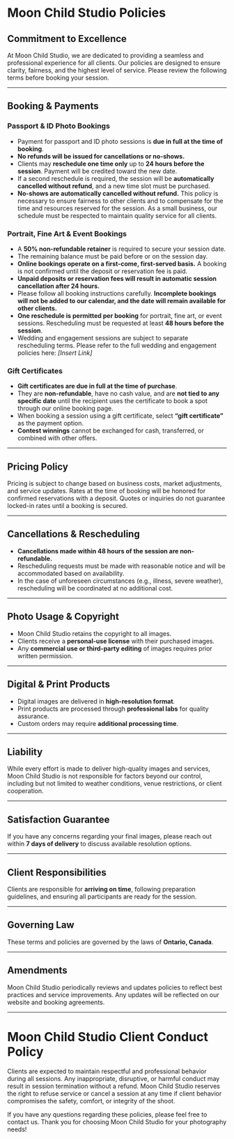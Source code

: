 # Moon Child Studio Policies  

## Commitment to Excellence  
At Moon Child Studio, we are dedicated to providing a seamless and professional experience for all clients. Our policies are designed to ensure clarity, fairness, and the highest level of service. Please review the following terms before booking your session.  

---

## Booking & Payments  

### Passport & ID Photo Bookings  
- Payment for passport and ID photo sessions is **due in full at the time of booking**.  
- **No refunds will be issued for cancellations or no-shows.**  
- Clients may **reschedule one time only** up to **24 hours before the session**. Payment will be credited toward the new date.  
- If a second reschedule is required, the session will be **automatically cancelled without refund**, and a new time slot must be purchased.  
- **No-shows are automatically cancelled without refund.** This policy is necessary to ensure fairness to other clients and to compensate for the time and resources reserved for the session. As a small business, our schedule must be respected to maintain quality service for all clients.  

### Portrait, Fine Art & Event Bookings  
- A **50% non-refundable retainer** is required to secure your session date.  
- The remaining balance must be paid before or on the session day.  
- **Online bookings operate on a first-come, first-served basis.** A booking is not confirmed until the deposit or reservation fee is paid.  
- **Unpaid deposits or reservation fees will result in automatic session cancellation after 24 hours.**  
- Please follow all booking instructions carefully. **Incomplete bookings will not be added to our calendar, and the date will remain available for other clients.**  
- **One reschedule is permitted per booking** for portrait, fine art, or event sessions. Rescheduling must be requested at least **48 hours before the session**.  
- Wedding and engagement sessions are subject to separate rescheduling terms. Please refer to the full wedding and engagement policies here: *[Insert Link]*  

### Gift Certificates  
- **Gift certificates are due in full at the time of purchase**.  
- They are **non-refundable**, have no cash value, and are **not tied to any specific date** until the recipient uses the certificate to book a spot through our online booking page.  
- When booking a session using a gift certificate, select **“gift certificate”** as the payment option.  
- **Contest winnings** cannot be exchanged for cash, transferred, or combined with other offers.  

---

## Pricing Policy  
Pricing is subject to change based on business costs, market adjustments, and service updates. Rates at the time of booking will be honored for confirmed reservations with a deposit. Quotes or inquiries do not guarantee locked-in rates until a booking is secured.  

---

## Cancellations & Rescheduling  
- **Cancellations made within 48 hours of the session are non-refundable.**  
- Rescheduling requests must be made with reasonable notice and will be accommodated based on availability.  
- In the case of unforeseen circumstances (e.g., illness, severe weather), rescheduling will be coordinated at no additional cost.  

---

## Photo Usage & Copyright  
- Moon Child Studio retains the copyright to all images.  
- Clients receive a **personal-use license** with their purchased images.  
- Any **commercial use or third-party editing** of images requires prior written permission.  

---

## Digital & Print Products  
- Digital images are delivered in **high-resolution format**.  
- Print products are processed through **professional labs** for quality assurance.  
- Custom orders may require **additional processing time**.  

---

## Liability  
While every effort is made to deliver high-quality images and services, Moon Child Studio is not responsible for factors beyond our control, including but not limited to weather conditions, venue restrictions, or client cooperation.  

---

## Satisfaction Guarantee  
If you have any concerns regarding your final images, please reach out within **7 days of delivery** to discuss available resolution options.  

---

## Client Responsibilities  
Clients are responsible for **arriving on time**, following preparation guidelines, and ensuring all participants are ready for the session.  

---

## Governing Law  
These terms and policies are governed by the laws of **Ontario, Canada**.  

---

## Amendments  
Moon Child Studio periodically reviews and updates policies to reflect best practices and service improvements. Any updates will be reflected on our website and booking agreements.  

---

# Moon Child Studio Client Conduct Policy  

Clients are expected to maintain respectful and professional behavior during all sessions. Any inappropriate, disruptive, or harmful conduct may result in session termination without a refund. Moon Child Studio reserves the right to refuse service or cancel a session at any time if client behavior compromises the safety, comfort, or integrity of the shoot.  

If you have any questions regarding these policies, please feel free to contact us. Thank you for choosing Moon Child Studio for your photography needs!